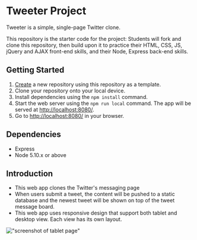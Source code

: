 # Tweeter Project

Tweeter is a simple, single-page Twitter clone.

This repository is the starter code for the project: Students will fork and clone this repository, then build upon it to practice their HTML, CSS, JS, jQuery and AJAX front-end skills, and their Node, Express back-end skills.

## Getting Started

1. [Create](https://docs.github.com/en/repositories/creating-and-managing-repositories/creating-a-repository-from-a-template) a new repository using this repository as a template.
2. Clone your repository onto your local device.
3. Install dependencies using the `npm install` command.
3. Start the web server using the `npm run local` command. The app will be served at <http://localhost:8080/>.
4. Go to <http://localhost:8080/> in your browser.

## Dependencies

- Express
- Node 5.10.x or above

## Introduction

- This web app clones the Twitter's messaging page
- When users submit a tweet, the content will be pushed to a static database and the newest tweet will be shown on top of the tweet message board.
- This web app uses responsive design that support both tablet and desktop view. Each view has its own layout. 

!["screenshot of tablet page"](http://i.imgur.com/OUkLi.gif)
